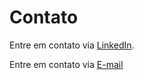 # Contato

Entre em contato via [LinkedIn](https://www.linkedin.com/in/jhamiltonjunior).

Entre em contato via [E-mail](mailto:hamiltonjr.dev)
